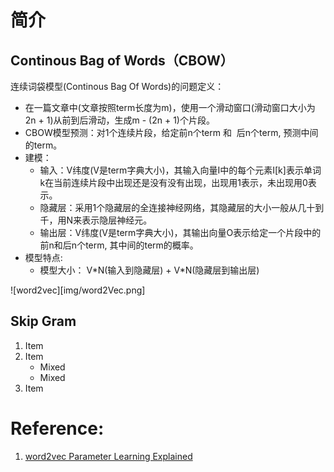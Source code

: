 
# 简介

## Continous Bag of Words（CBOW）

连续词袋模型(Continous Bag Of Words)的问题定义：

* 在一篇文章中(文章按照term长度为m)，使用一个滑动窗口(滑动窗口大小为2n + 1)从前到后滑动，生成m - (2n + 1)个片段。
* CBOW模型预测：对1个连续片段，给定前n个term 和  后n个term, 预测中间的term。
* 建模：
   * 输入：V纬度(V是term字典大小)，其输入向量I中的每个元素I[k]表示单词k在当前连续片段中出现还是没有没有出现，出现用1表示，未出现用0表示。
   * 隐藏层：采用1个隐藏层的全连接神经网络，其隐藏层的大小一般从几十到千，用N来表示隐层神经元。
   * 输出层：V纬度(V是term字典大小)，其输出向量O表示给定一个片段中的前n和后n个term, 其中间的term的概率。
* 模型特点:
   * 模型大小： V\*N(输入到隐藏层) + V\*N(隐藏层到输出层)
 
![word2vec][img/word2Vec.png] 
## Skip Gram
1. Item
2. Item
   * Mixed
   * Mixed  
3. Item

# 

# Reference:
1. [word2vec Parameter Learning Explained](http://www-personal.umich.edu/~ronxin/pdf/w2vexp.pdf)
